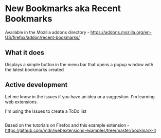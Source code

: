 # New Bookmarks aka Recent Bookmarks

Available in the Mozilla addons directory - https://addons.mozilla.org/en-US/firefox/addon/recent-bookmarks/

## What it does

Displays a simple button in the menu bar that opens a popup window with the latest bookmarks created

## Active development
Let me know in the issues if you have an idea or a suggestion.  I'm learning web extensions.

I'm using the Issues to create a ToDo list

##
Based on the tutorials on Firefox and this example extension - https://github.com/mdn/webextensions-examples/tree/master/bookmark-it


